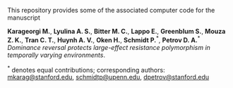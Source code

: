 This repository provides some of the associated computer code for the manuscript  

**Karageorgi M.**, **Lyulina A. S.**, **Bitter M. C.**, **Lappo E.**, **Greenblum S.**, **Mouza Z. K.**, **Tran C. T.**, **Huynh A. V.**, **Oken H.**, **Schmidt P.**<sup>&ast;</sup>, **Petrov D. A.**<sup>&ast;</sup> _Dominance reversal protects large-effect resistance polymorphism in temporally varying environments_.  
  
<sup>&ast;</sup> denotes equal contributions; corresponding authors: mkarag@stanford.edu, schmidtp@upenn.edu, dpetrov@stanford.edu

